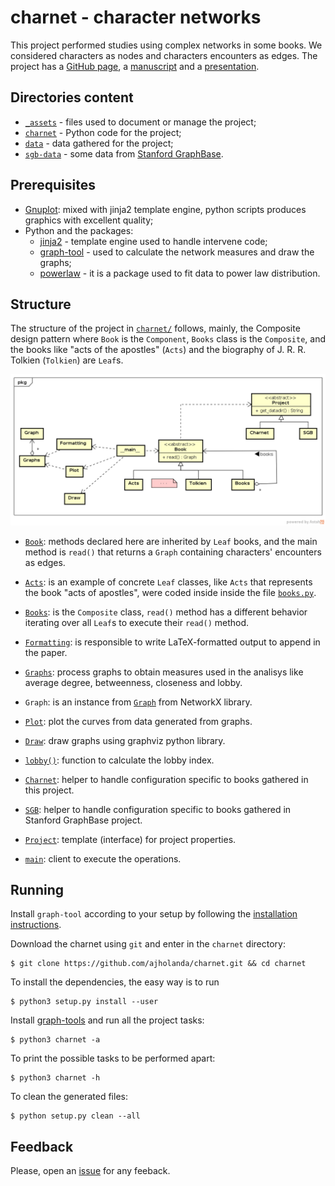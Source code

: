 # charnet - character networks

This project performed studies using complex networks in some books. We considered
 characters as nodes and characters encounters as edges. The project
 has a [GitHub page](https://ajholanda.github.io/charnet/), a
 [manuscript](https://arxiv.org/abs/1704.08197) and a 
 [presentation](https://pt.overleaf.com/read/vszbrbjcbtpq).

## Directories content

* [`_assets`](_assets/) - files used to document or manage the project;
* [`charnet`](charnet/) - Python code for the project;
* [`data`](data/) - data gathered for the project;
* [`sgb-data`](sgb-data/) - some data from [Stanford GraphBase](http://www-cs-faculty.stanford.edu/~uno/sgb.html).

## Prerequisites

* [Gnuplot](http://www.gnuplot.info/): mixed with jinja2 template engine, python scripts 
    produces graphics with excellent quality;
* Python and the packages:
  * [jinja2](http://jinja.pocoo.org/docs/2.10/) - template engine used to handle intervene code;
  * [graph-tool](https://graph-tool.skewed.de/) - used to calculate the network measures and draw the graphs;
  * [powerlaw](https://github.com/jeffalstott/powerlaw) - it is a package used to fit data to power law distribution.

## Structure

The structure of the project in [`charnet/`](charnet/) follows,
mainly, the Composite design pattern where `Book` is the `Component`,
`Books` class is the `Composite`, and the books like "acts of the
apostles" (`Acts`) and the biography of J. R. R. Tolkien (`Tolkien`)
are `Leaf`s.
 
![UML class diagram](dia.png)

- [`Book`](charnet/books.py): methods declared here are inherited by `Leaf`
  books, and the main method is `read()` that returns a `Graph`
  containing characters' encounters as edges.

- [`Acts`](charnet/books.py): is an example of concrete `Leaf` classes, like
  `Acts` that represents the book "acts of apostles", were coded
  inside inside the file [`books.py`](books.py).

- [`Books`](charnet/books.py): is the `Composite` class, `read()` method has a
  different behavior iterating over all `Leaf`s to execute their
  `read()` method.

- [`Formatting`](charnet/formatting.py): is responsible to write
  LaTeX-formatted output to append in the paper.

- [`Graphs`](charnet/graphs.py): process graphs to obtain measures used in the
  analisys like average degree, betweenness, closeness and lobby.

- `Graph`: is an instance from
  [`Graph`](https://networkx.github.io/documentation/stable/reference/classes/graph.html)
  from NetworkX library.

- [`Plot`](charnet/plot.py): plot the curves from data generated from
  graphs.

- [`Draw`](charnet/draw.py): draw graphs using graphviz python library.

- [`lobby()`](charnet/lobby.py): function to calculate the lobby index.

- [`Charnet`](charnet/books.py): helper to handle configuration specific to
  books gathered in this project.

- [`SGB`](charnet/books.py): helper to handle configuration specific to books
  gathered in Stanford GraphBase project.

- [`Project`](charnet/config.py): template (interface) for project properties.

- [`main`](main.py): client to execute the operations.

## Running

Install `graph-tool` according to your setup by following the
[installation instructions](https://git.skewed.de/count0/graph-tool/wikis/installation-instructions).


Download the charnet using `git` and enter in the `charnet` directory:

````
$ git clone https://github.com/ajholanda/charnet.git && cd charnet
````

To install the dependencies, the easy way is to run

````
$ python3 setup.py install --user
````

Install [graph-tools](https://git.skewed.de/count0/graph-tool/wikis/installation-instructions) and run all the project tasks:

````
$ python3 charnet -a
````

To print the possible tasks to be performed apart:

````
$ python3 charnet -h
````

To clean the generated files:

````
$ python setup.py clean --all
````

## Feedback

Please, open an [issue](https://github.com/ajholanda/charnet/issues) for any feeback.

